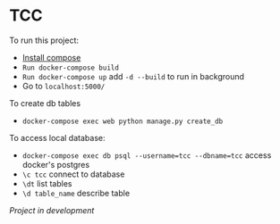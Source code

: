 # TCC

To run this project:

 - [Install compose](https://docs.docker.com/compose/install/)
 - `Run docker-compose build` 
 - `Run docker-compose up` add `-d --build` to run in background
 - Go to `localhost:5000/`

To create db tables
 - `docker-compose exec web python manage.py create_db`

To access local database:

 - `docker-compose exec db psql --username=tcc --dbname=tcc` access docker's postgres
 - `\c tcc` connect to database
 - `\dt` list tables
 - `\d table_name` describe table

*Project in development*
